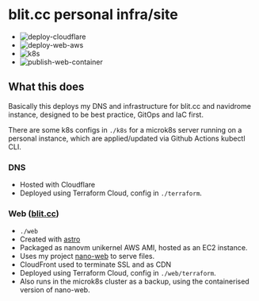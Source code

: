 # blit.cc personal infra/site

- ![deploy-cloudflare](https://github.com/radiosilence/blit/actions/workflows/deploy-cloudflare.yml/badge.svg)
- ![deploy-web-aws](https://github.com/radiosilence/blit/actions/workflows/deploy-web-aws.yml/badge.svg)
- ![k8s](https://github.com/radiosilence/blit/actions/workflows/k8s.yml/badge.svg)
- ![publish-web-container](https://github.com/radiosilence/blit/actions/workflows/publish.yml/badge.svg)

## What this does

Basically this deploys my DNS and infrastructure for blit.cc and navidrome instance, designed to be best practice, GitOps and IaC first.

There are some k8s configs in `./k8s` for a microk8s server running on a personal instance, which are applied/updated via Github Actions kubectl CLI.

### DNS

- Hosted with Cloudflare
- Deployed using Terraform Cloud, config in `./terraform`.

### Web ([blit.cc](https://blit.cc))

- `./web`
- Created with [astro](https://astro.build/)
- Packaged as nanovm unikernel AWS AMI, hosted as an EC2 instance.
- Uses my project [nano-web](https://github.com/radiosilence/nano-web) to serve files.
- CloudFront used to terminate SSL and as CDN
- Deployed using Terraform Cloud, config in `./web/terraform`.
- Also runs in the microk8s cluster as a backup, using the containerised version of nano-web.
